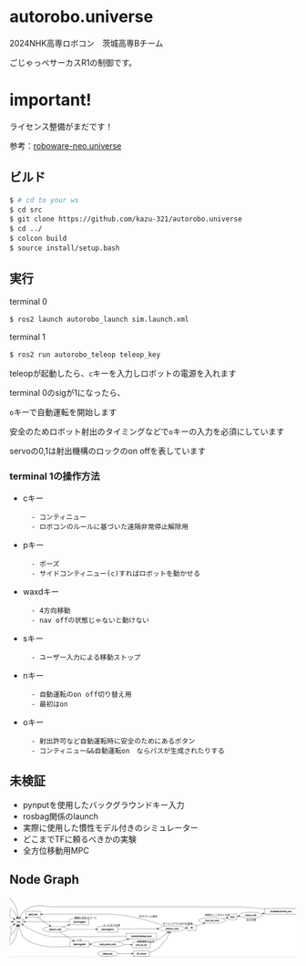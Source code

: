 # autorobo.universe

2024NHK高専ロボコン　茨城高専Bチーム

ごじゃっペサーカスR1の制御です。

# important!
ライセンス整備がまだです！

参考：[roboware-neo.universe](https://github.com/TakanoTaiga/roboware-neo.universe)

## ビルド
```bash
$ # cd to your ws
$ cd src
$ git clone https://github.com/kazu-321/autorobo.universe
$ cd ../
$ colcon build
$ source install/setup.bash
```

## 実行
terminal 0
```bash
$ ros2 launch autorobo_launch sim.launch.xml
```

terminal 1
```bash
$ ros2 run autorobo_teleop teleop_key
```
teleopが起動したら、`c`キーを入力しロボットの電源を入れます

terminal 0のsigが1になったら、

`o`キーで自動運転を開始します

安全のためロボット射出のタイミングなどで`o`キーの入力を必須にしています

servoの0,1は射出機構のロックのon offを表しています

### terminal 1の操作方法
- cキー

        - コンティニュー
        - ロボコンのルールに基づいた遠隔非常停止解除用
- pキー

        - ポーズ
        - サイドコンティニュー(c)すればロボットを動かせる
- waxdキー

        - 4方向移動
        - nav offの状態じゃないと動けない
- sキー

        - ユーザー入力による移動ストップ
- nキー

        - 自動運転のon off切り替え用
        - 最初はon
- oキー

        - 射出許可など自動運転時に安全のためにあるボタン
        - コンティニュー&&自動運転on　ならパスが生成されたりする

## 未検証
- pynputを使用したバックグラウンドキー入力
- rosbag関係のlaunch
- 実際に使用した慣性モデル付きのシミュレーター
- どこまでTFに頼るべきかの実験
- 全方位移動用MPC

## Node Graph
![image](./node_graph.png)